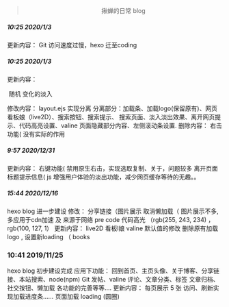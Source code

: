 > <center><a href="https://www.zhd99.top"></a>揪蝉的日常 blog   </center>

##### 10:25 2020/1/3

 更新内容：
 	Git 访问速度过慢，hexo 迁至coding
##### 10:25 2020/1/3

 更新内容：

​	随机 变化的淡入

 修改内容：
 	layout.ejs 实现分离
    分离部分：加载条、加载logo(保留原有)、网页看板娘（live2D）、搜索按钮、搜索提示、	  搜索页面、淡入淡出效果、离开网页提示、代码高亮设置、valine 页面隐藏部分内容、左侧滚动条设置.
 删除内容：
 	右击功能( 没有实际的作用

##### 9:57 2020/12/31

 更新内容：
	右键功能( 禁用原生右击，实现选取复制、关于，问题较多
	离开页面标题提示信息( js
	增强用户体验的淡出功能，减少网页缓存等待的无趣。。
	

##### 15:44 2020/12/16

 hexo blog 进一步建设
 修改：
	分享链接（图片展示
	取消懒加载（ 图片展示不多,多应用于cdn加速 及 来源于网络
	pre code 代码高光 （rgb(255, 243, 234)  ， rgb(100, 127, 1）
 更新内容：
	live2D 看板l娘
	valine 默认值的修改
	删除原有加载logo , 设置新loading （ books


### 10:41 2019/11/25

 hexo blog 初步建设完成 
 应用下功能：
	回到首页、主页头像、关于博客、分享链接、本站搜索、node(npm) Git 发帖、valine 评论、文章分类、标签
	文章归档、社交按钮、懒加载
	各功能的完善等等....
 更新内容：
	每页展示 5 张 
	访问、刷新实现加载进度条......
	页面加载 loading (圆圈)

